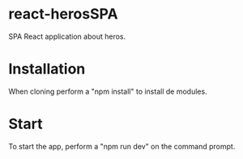 # react-herosSPA
SPA React application about heros.

# Installation
When cloning perform a "npm install" to install de modules.

# Start
To start the app, perform a "npm run dev" on the command prompt.
